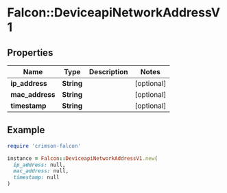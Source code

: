 # Falcon::DeviceapiNetworkAddressV1

## Properties

| Name | Type | Description | Notes |
| ---- | ---- | ----------- | ----- |
| **ip_address** | **String** |  | [optional] |
| **mac_address** | **String** |  | [optional] |
| **timestamp** | **String** |  | [optional] |

## Example

```ruby
require 'crimson-falcon'

instance = Falcon::DeviceapiNetworkAddressV1.new(
  ip_address: null,
  mac_address: null,
  timestamp: null
)
```

